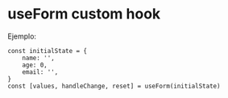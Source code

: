# useForm custom hook

Ejemplo:

```
const initialState = {
    name: '',
    age: 0,
    email: '',
}
const [values, handleChange, reset] = useForm(initialState)
```
